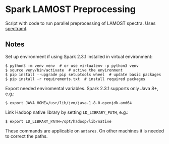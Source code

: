 # Spark LAMOST Preprocessing

Script with code to run parallel preprocessing of LAMOST spectra.
Uses [spectraml](https://github.com/podondra/spectraml).

## Notes

Set up environment if using Spark 2.3.1 installed in virtual environment:

	$ python3 -m venv venv  # or use virtualenv -p python3 venv
	$ source venv/bin/activate  # active the environment
	$ pip install --upgrade pip setuptools wheel  # update basic packages
	$ pip install -r requirements.txt  # install required packages

Export needed enviromental variables. Spark 2.3.1 supports only Java 8+, e.g.:

	$ export JAVA_HOME=/usr/lib/jvm/java-1.8.0-openjdk-amd64

Link Hadoop native library by setting `LD_LIBRARY_PATH`, e.g.:

	$ export LD_LIBRARY_PATH=/opt/hadoop/lib/native

These commands are applicable on `antares`. On other machines it is needed to
correct the paths.
